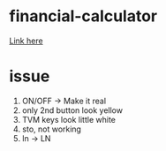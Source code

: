 # financial-calculator

[Link here](https://hoyongj.github.io/financial-calculator)


# issue

1. ON/OFF -> Make it real
2. only 2nd button look yellow
3. TVM keys look little white
4. sto, not working
5. ln -> LN